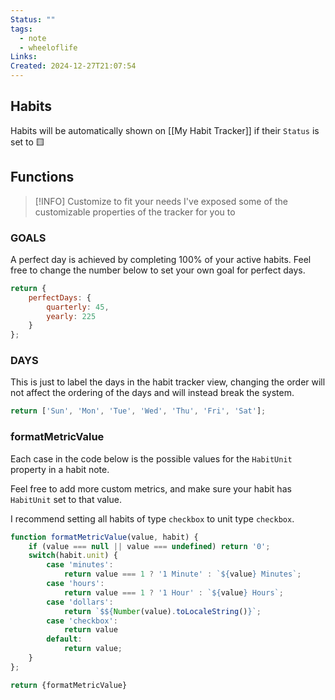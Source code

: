 ```yaml
---
Status: ""
tags:
  - note
  - wheeloflife
Links: 
Created: 2024-12-27T21:07:54
---
```

## Habits
Habits will be automatically shown on [[My Habit Tracker]] if their `Status` is set to 🟨
## Functions

> [!INFO] Customize to fit your needs
> I've exposed some of the customizable properties of the tracker for you to 

### GOALS
A perfect day is achieved by completing 100% of your active habits. Feel free to change the number below to set your own goal for perfect days.

```js
return {
	perfectDays: {
		quarterly: 45,
		yearly: 225
	}
};
```
  
### DAYS
This is just to label the days in the habit tracker view, changing the order will not affect the ordering of the days and will instead break the system.

```js
return ['Sun', 'Mon', 'Tue', 'Wed', 'Thu', 'Fri', 'Sat'];
```
### formatMetricValue
Each case in the code below is the possible values for the `HabitUnit` property in a habit note.

Feel free to add more custom metrics, and make sure your habit has `HabitUnit` set to that value.

I recommend setting all habits of type `checkbox` to unit type `checkbox`.

```js
function formatMetricValue(value, habit) {
	if (value === null || value === undefined) return '0';
	switch(habit.unit) {
		case 'minutes':
			return value === 1 ? '1 Minute' : `${value} Minutes`;
		case 'hours':
			return value === 1 ? '1 Hour' : `${value} Hours`;
		case 'dollars':
			return `$${Number(value).toLocaleString()}`;
		case 'checkbox':
			return value
		default:
			return value;
	}
};

return {formatMetricValue}
```